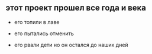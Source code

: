 ## этот проект прошел все года и века
- его топили в лаве
* его пытались отменить
+ его рвали дети
но он остался до наших дней
